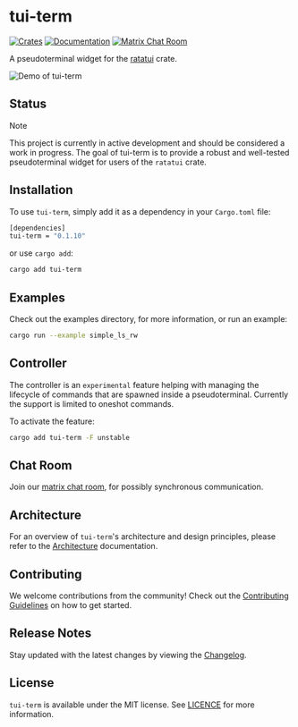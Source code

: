 # tui-term
[![Crates](https://img.shields.io/crates/v/tui-term?style=flat-square)](https://crates.io/crates/tui-term)
[![Documentation](https://img.shields.io/badge/tui_term-documentation-fc0060?style=flat-square)](https://docs.rs/tui-term)
[![Matrix Chat Room](https://img.shields.io/badge/chat-on%20matrix-1d7e64?logo=matrix&style=flat-square)](https://matrix.to/#/#tui-term-main:matrix.org)

A pseudoterminal widget for the  [ratatui](https://github.com/tui-rs-revival/ratatui) crate.

![Demo of tui-term](https://vhs.charm.sh/vhs-4zK1zlTOSueAmlOkZlssBr.gif)

## Status

> [!NOTE]
> This project is currently in active development and should be considered a work in progress.
> The goal of tui-term is to provide a robust and well-tested pseudoterminal widget for users of the `ratatui` crate.

## Installation

To use `tui-term`, simply add it as a dependency in your `Cargo.toml` file:

```sh
[dependencies]
tui-term = "0.1.10"
```
or use `cargo add`:
```sh
cargo add tui-term
```

## Examples

Check out the examples directory, for more information, or run an example:
```sh
cargo run --example simple_ls_rw
```


## Controller

The controller is an `experimental` feature helping with managing the lifecycle of commands that are spawned inside a pseudoterminal.
Currently the support is limited to oneshot commands.

To activate the feature:
```sh
cargo add tui-term -F unstable
```

## Chat Room
Join our [matrix chat room](https://matrix.to/#/#tui-term-main:matrix.org), for possibly synchronous communication.

## Architecture

For an overview of `tui-term`'s architecture and design principles, please refer to the [Architecture](docs/ARCHITECTURE.md) documentation.

## Contributing
We welcome contributions from the community!
Check out the [Contributing Guidelines](./docs/CONTRIBUTING.md) on how to get started.

## Release Notes
Stay updated with the latest changes by viewing the [Changelog](./CHANGELOG.md).

## License
`tui-term` is available under the MIT license. See [LICENCE](LICENSE) for more information.

